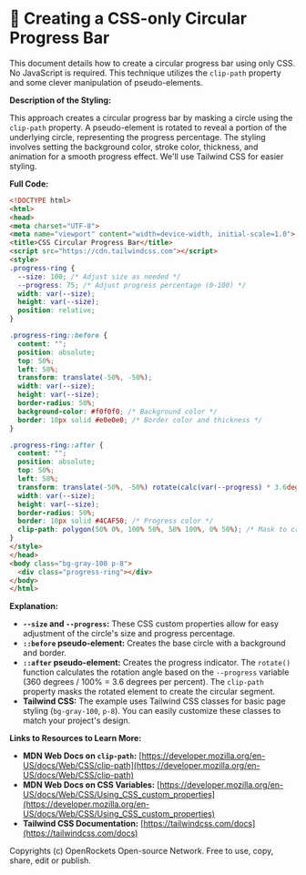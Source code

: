# 🐞 Creating a CSS-only Circular Progress Bar


This document details how to create a circular progress bar using only CSS.  No JavaScript is required. This technique utilizes the `clip-path` property and some clever manipulation of pseudo-elements.


**Description of the Styling:**

This approach creates a circular progress bar by masking a circle using the `clip-path` property.  A pseudo-element is rotated to reveal a portion of the underlying circle, representing the progress percentage. The styling involves setting the background color, stroke color, thickness, and animation for a smooth progress effect. We'll use Tailwind CSS for easier styling.


**Full Code:**

```html
<!DOCTYPE html>
<html>
<head>
<meta charset="UTF-8">
<meta name="viewport" content="width=device-width, initial-scale=1.0">
<title>CSS Circular Progress Bar</title>
<script src="https://cdn.tailwindcss.com"></script>
<style>
.progress-ring {
  --size: 100; /* Adjust size as needed */
  --progress: 75; /* Adjust progress percentage (0-100) */
  width: var(--size);
  height: var(--size);
  position: relative;
}

.progress-ring::before {
  content: "";
  position: absolute;
  top: 50%;
  left: 50%;
  transform: translate(-50%, -50%);
  width: var(--size);
  height: var(--size);
  border-radius: 50%;
  background-color: #f0f0f0; /* Background color */
  border: 10px solid #e0e0e0; /* Border color and thickness */
}

.progress-ring::after {
  content: "";
  position: absolute;
  top: 50%;
  left: 50%;
  transform: translate(-50%, -50%) rotate(calc(var(--progress) * 3.6deg)); /* Rotate based on progress */
  width: var(--size);
  height: var(--size);
  border-radius: 50%;
  border: 10px solid #4CAF50; /* Progress color */
  clip-path: polygon(50% 0%, 100% 50%, 50% 100%, 0% 50%); /* Mask to create the circular progress */
}
</style>
</head>
<body class="bg-gray-100 p-8">
  <div class="progress-ring"></div>
</body>
</html>
```


**Explanation:**

* **`--size` and `--progress`:**  These CSS custom properties allow for easy adjustment of the circle's size and progress percentage.
* **`::before` pseudo-element:** Creates the base circle with a background and border.
* **`::after` pseudo-element:** Creates the progress indicator.  The `rotate()` function calculates the rotation angle based on the `--progress` variable (360 degrees / 100% = 3.6 degrees per percent).  The `clip-path` property masks the rotated element to create the circular segment.
* **Tailwind CSS:**  The example uses Tailwind CSS classes for basic page styling (`bg-gray-100`, `p-8`).  You can easily customize these classes to match your project's design.

**Links to Resources to Learn More:**

* **MDN Web Docs on `clip-path`:** [https://developer.mozilla.org/en-US/docs/Web/CSS/clip-path](https://developer.mozilla.org/en-US/docs/Web/CSS/clip-path)
* **MDN Web Docs on CSS Variables:** [https://developer.mozilla.org/en-US/docs/Web/CSS/Using_CSS_custom_properties](https://developer.mozilla.org/en-US/docs/Web/CSS/Using_CSS_custom_properties)
* **Tailwind CSS Documentation:** [https://tailwindcss.com/docs](https://tailwindcss.com/docs)


Copyrights (c) OpenRockets Open-source Network. Free to use, copy, share, edit or publish.

